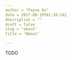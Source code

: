 ```yaml
---
author = "Payne Xu"
date = 2017-08-19T01:39:24Z
description = ""
draft = false
slug = "about"
title = "About"

---
```


TODO
